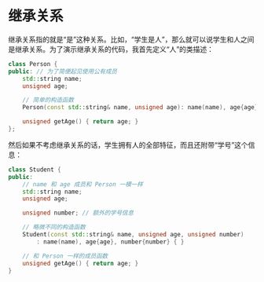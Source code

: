 # 继承关系

继承关系指的就是“是”这种关系。比如，“学生是人”，那么就可以说学生和人之间是继承关系。为了演示继承关系的代码，我首先定义“人”的类描述：
```cpp
class Person {
public: // 为了简便起见使用公有成员
    std::string name;
    unsigned age;

    // 简单的构造函数
    Person(const std::string& name, unsigned age): name(name), age{age} { }

    unsigned getAge() { return age; }
};
```
然后如果不考虑继承关系的话，学生拥有人的全部特征，而且还附带“学号”这个信息：
```cpp
class Student {
public:
    // name 和 age 成员和 Person 一模一样
    std::string name;
    unsigned age;

    unsigned number; // 额外的学号信息

    // 略微不同的构造函数
    Student(const std::string& name, unsigned age, unsigned number)
        : name(name), age{age}, number{number} { }

    // 和 Person 一样的成员函数
    unsigned getAge() { return age; }
}
```

